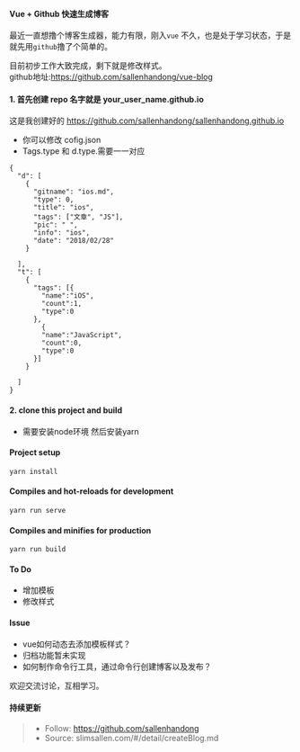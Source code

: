 #### Vue + Github 快速生成博客
最近一直想撸个博客生成器，能力有限，刚入`vue` 不久，也是处于学习状态，于是就先用`github`撸了个简单的。 

目前初步工作大致完成，剩下就是修改样式。  
github地址:https://github.com/sallenhandong/vue-blog

#### 1. 首先创建 repo 名字就是 your_user_name.github.io
这是我创建好的
https://github.com/sallenhandong/sallenhandong.github.io  
 - 你可以修改 cofig.json  
 - Tags.type 和 d.type.需要一一对应  
```
{
  "d": [
    {
      "gitname": "ios.md",
      "type": 0,
      "title": "ios",
      "tags": ["文章", "JS"],
      "pic": " ",
      "info": "ios",
      "date": "2018/02/28"
    }
    
  ],
  "t": [
    {
      "tags": [{
        "name":"iOS",
        "count":1,
        "type":0
      }, 
        {
        "name":"JavaScript",
        "count":0,
        "type":0
      }]
    }
    
  ]
}

```
#### 2. clone this project and build 
-   需要安装node环境 然后安装yarn
#### Project setup
```
yarn install
```

#### Compiles and hot-reloads for development
```
yarn run serve
```

#### Compiles and minifies for production
```
yarn run build
```
#### To Do
- 增加模板
- 修改样式

#### Issue
 - vue如何动态去添加模板样式？
 - 归档功能暂未实现
 - 如何制作命令行工具，通过命令行创建博客以及发布？
 
欢迎交流讨论，互相学习。

#### 持续更新
> * Follow: https://github.com/sallenhandong
> * Source: slimsallen.com/#/detail/createBlog.md
